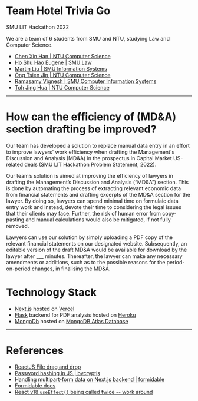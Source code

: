# Team Hotel Trivia Go
SMU LIT Hackathon 2022

We are a team of 6 students from SMU and NTU, studying Law and Computer Science.
- [Chen Xin Han | NTU Computer Science](https://github.com/imevahans)
- [Ho Shu Hao Eugene | SMU Law](https://www.linkedin.com/in/eugenehoshuhao)
- [Martin Liu | SMU Information Systems](https://github.com/L1uM4rt1n)
- [Ong Tsien Jin | NTU Computer Science](https://github.com/TsienJin)
- [Ramasamy Vignesh | SMU Computer Information Systems](https://github.com/v1ghn35h)
- [Toh Jing Hua | NTU Computer Science](https://github.com/ztjhz)

***

# How can the efficiency of (MD&A) section drafting be improved?

Our team has developed a solution to replace manual data entry in an effort to improve lawyers' work efficiency when drafting the Management's Discussion and Analysis (MD&A) in the prospectus in Capital Market US-related deals (SMU LIT Hackathon Problem Statement, 2022).

Our team’s solution is aimed at improving the efficiency of lawyers in drafting the Management’s Discussion and Analysis (“MD&A”) section. This is done by automating the process of extracting relevant economic data from financial statements and drafting excerpts of the MD&A section for the lawyer. By doing so, lawyers can spend minimal time on formulaic data entry work and instead, devote their time to considering the legal issues that their clients may face. Further, the risk of human error from copy-pasting and manual calculations would also be mitigated, if not fully removed.

Lawyers can use our solution by simply uploading a PDF copy of the relevant financial statements on our designated website. Subsequently, an editable version of the draft MD&A would be available for download by the lawyer after ___ minutes. Thereafter, the lawyer can make any necessary amendments or additions, such as to the possible reasons for the period-on-period changes, in finalising the MD&A.

# Technology Stack
- [Next.js](https://nextjs.org) hosted on [Vercel](https://vercel.com/)
- [Flask](https://flask.palletsprojects.com/en/2.1.x/) backend for PDF analysis hosted on [Heroku](https://www.heroku.com)
- [MongoDb](https://www.mongodb.com) hosted on [MongoDB Atlas Database](https://www.mongodb.com/atlas/database)


***

# References
- [ReactJS File drag and drop](https://www.codemzy.com/blog/react-drag-drop-file-upload)
- [Password hashing in JS | bycryptjs](https://www.npmjs.com/package/bcryptjs)
- [Handling multipart-form data on Next.js backend | formidable](https://chadalen.com/blog/how-to-use-a-multipart-form-in-nextjs-using-api-routes)
- [Formidable docs](https://www.npmjs.com/package/formidable)
- [React v18 ```useEffect()``` being called twice -- work around](https://javascript.plainenglish.io/react-18-useeffect-double-call-for-apis-emergency-fix-724b7ee6a646)
